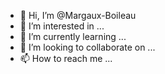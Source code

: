 - 👋 Hi, I’m @Margaux-Boileau
- 👀 I’m interested in ...
- 🌱 I’m currently learning ...
- 💞️ I’m looking to collaborate on ...
- 📫 How to reach me ...

<!---
Margaux-Boileau/Margaux-Boileau is a ✨ special ✨ repository because its `README.md` (this file) appears on your GitHub profile.
You can click the Preview link to take a look at your changes.
--->
